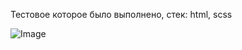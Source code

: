 Тестовое которое было выполнено, стек: html, scss

![Image](https://github.com/deniskorotaevsky/SHNAYDER-KONSALT/blob/main/Schneider%20Consult.gif)
